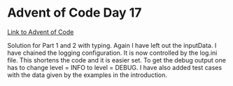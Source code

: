 # Advent of Code Day 17
[Link to Advent of Code](https://adventofcode.com/)

Solution for Part 1 and 2 with typing. Again I have left out the inputData. I have chained the logging configuration. It
is now controlled by the log.ini file. This shortens the code and it is easier set. To get the debug output one has to
change level = INFO to level = DEBUG. I have also added test cases with the data given by the examples in the
introduction.